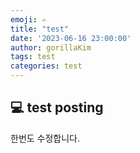 ```yaml
---
emoji: ✍️
title: "test"
date: '2023-06-16 23:00:00'
author: gorillaKim
tags: test
categories: test
---
```


## 💻 test posting

한번도 수정합니다.

```toc

```
<!--stackedit_data:
eyJoaXN0b3J5IjpbMTkyMTQ3NTc3NiwtMTQwNzY2MDI1Nl19
-->